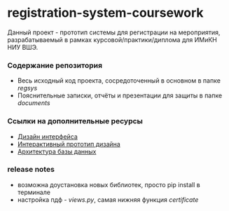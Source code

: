 # registration-system-coursework
Данный проект - прототип системы для регистрации на мероприятия, разрабатываемый в рамках курсовой/практики/диплома для ИМиКН НИУ ВШЭ. 
### Содержание репозитория
- Весь исходный код проекта, сосредоточенный в основном в папке *regsys*
- Пояснительные записки, отчёты и презентации для защиты в папке *documents*
### Ссылки на дополнительные ресурсы
- [Дизайн интерфейса](https://www.figma.com/file/Kt2FDXipEGxZJmpCemKc7s/Registration-system?t=3hfefkVQvIIGJvIm-6)
- [Интерактивный прототип дизайна](https://www.figma.com/proto/Kt2FDXipEGxZJmpCemKc7s/Registration-system?page-id=1%3A2&node-id=6-95&viewport=120%2C127%2C0.14&scaling=scale-down&starting-point-node-id=6%3A95&show-proto-sidebar=1)
- [Архитектура базы данных](https://www.figma.com/file/cpJIurC4qGIu2jrA6UtA9I/Registration-System%3A-ER-Diagram?type=whiteboard&t=XQAnZ1MlXFPwVaEB-6)
### release notes
- возможна доустановка новых библиотек, просто pip install в терминале
- настройка пдф - *views.py*, самая нижняя функция *certificate*
